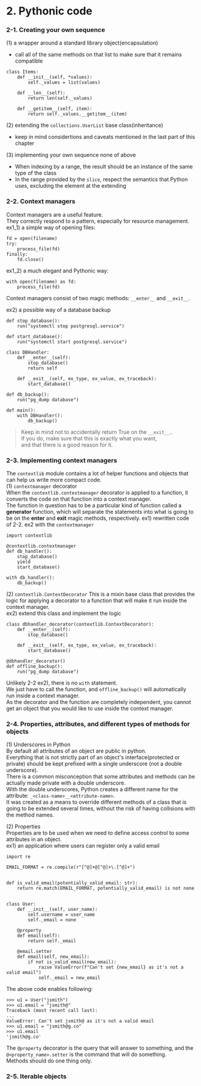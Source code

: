 # 2. Pythonic code

### 2-1. Creating your own sequence
(1) a wrapper around a standard library object(encapsulation)
- call all of the same methods on that list to make sure that it remains compatible  
```  
class Items:
    def __init__(self, *values):
        self._values = list(values)

    def __len__(self):
        return len(self._values)

    def __getitem__(self, item):
        return self._values.__getitem__(item)
```  

(2) extending the `collections.UserList` base class(inheritance)  
- keep in mind considertions and caveats mentioned in the last part of this chapter  

(3) implementing your own sequence none of above  
- When indexing by a range, the result should be an instance of the same type of the class
- In the range provided by the `slice`, respect the semantics that Python uses, excluding the element at the extending

### 2-2. Context managers
Context managers are a useful feature.  
They correctly respond to a pattern, especially for resource management.  
ex1_1) a simple way of opening files:
```
fd = open(filename)
try:
    process_file(fd)
finally:
    fd.close()
```
ex1_2) a much elegant and Pythonic way:
```
with open(filename) as fd:
    process_file(fd)
```
Context managers consist of two magic methods: `__enter__` and `__exit__`.  

ex2) a possible way of a database backup
```
def stop_database():
    run("systemctl stop postgresql.service")

def start_database():
    run("systemctl start postgresql.service")

class DBHandler:
    def __enter__(self):
        stop_database()
        return self

    def __exit__(self, ex_type, ex_value, ex_traceback):
        start_database()

def db_backup():
    run("pg_dump database")

def main():
    with DBHandler():
        db_backup()
````
> Keep in mind not to accidentally return True on the `__exit__`..  
> If you do, make sure that this is exactly what you want,  
> and that there is a good reason for it.  

### 2-3. Implementing context managers
The `contextlib` module contains a lot of helper functions and objects that can help us write more compact code.  
(1) `contextmanager` decorator  
When the `contextlib.contextmanager` decorator is applied to a function, it converts the code on that function into a context manager.  
The function in question has to be a particular kind of function called a **generator** function, which will separate the statements into what is going to be on the __enter__ and __exit__ magic methods, respectively.
ex1) rewritten code of 2-2. ex2 with the `contextmanager`
```
import contextlib

@contextlib.contextmanager
def db_handler():
    stop_database()
    yield
    start_database()

with db_handler():
    db_backup()
```

(2) `contextlib.ContextDecorator`
This is a mixin base class that provides the logic for applying a decorator to a function that will make it run inside the context manager.  
ex2) extend this class and implement the logic
```
class dbhandler_decorator(contextlib.ContextDecorator):
    def __enter__(self):
        stop_database()

    def __exit__(self, ex_type, ex_value, ex_traceback):
        start_database()

@dbhandler_decorator()
def offline_backup():
    run("pg_dump database")
```
Unlikely 2-2 ex2), there is no `with` statement.  
We just have to call the function, and `offline_backup()` will automatically run inside a context manager.  
As the decorator and the function are completely independent, you cannot get an object that you would like to use inside the context manager.

### 2-4. Properties, attributes, and different types of methods for objects
(1) Underscores in Python  
By default all attributes of an object are public in python.  
Everything that is not strictly part of an object's interface(protected or private) should be kept prefixed with a single underscore (not a double underscore).  
There is a common misconception that some attributes and methods can be actually made private with a double underscore.  
With the double underscores, Python creates a different name for the attribute: `_<class-name>__<attribute-name>`.  
It was created as a means to override different methods of a class that is going to be extended several times, without the risk of having collisions with the method names.  

(2) Properties  
Properties are to be used when we need to define access control to some attributes in an object.  
ex1) an application where users can register only a valid email
```
import re

EMAIL_FORMAT = re.compile(r"[^@]+@[^@]+\.[^@]+")


def is_valid_email(potentially_valid_email: str):
    return re.match(EMAIL_FORMAT, potentially_valid_email) is not none


class User:
    def __init__(self, user_name):
        self.username = user_name
        self._email = none

    @property
    def email(self):
        return self._email

    @email.setter
    def email(self, new_email):
        if not is_valid_email(new_email):
            raise ValueError(f"Can't set {new_email} as it's not a valid email")
            self._email = new_email
```
The above code enables following:
```
>>> u1 = User("jsmith")
>>> u1.email = "jsmith@"
Traceback (most recent call last):
...
ValueError: Can't set jsmith@ as it's not a valid email
>>> u1.email = "jsmith@g.co"
>>> u1.email
'jsmith@g.co'
```
The `@property` decorator is the query that will answer to something, and the `@<property_name>.setter` is the command that will do something.  
Methods should do one thing only.  

### 2-5. Iterable objects
